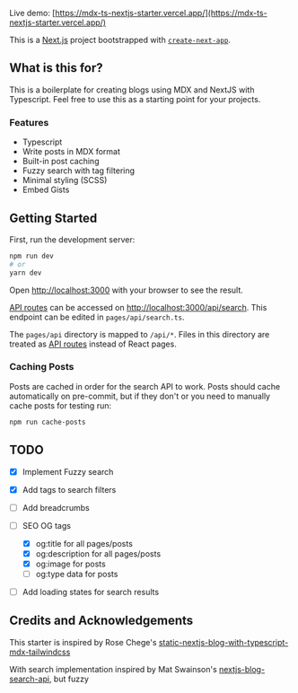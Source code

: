 Live demo: [https://mdx-ts-nextjs-starter.vercel.app/](https://mdx-ts-nextjs-starter.vercel.app/)

This is a [Next.js](https://nextjs.org/) project bootstrapped with [`create-next-app`](https://github.com/vercel/next.js/tree/canary/packages/create-next-app).

## What is this for?

This is a boilerplate for creating blogs using MDX and NextJS with Typescript. Feel free to use this as a starting point for your projects.

### Features

- Typescript
- Write posts in MDX format
- Built-in post caching
- Fuzzy search with tag filtering
- Minimal styling (SCSS)
- Embed Gists

## Getting Started

First, run the development server:

```bash
npm run dev
# or
yarn dev
```

Open [http://localhost:3000](http://localhost:3000) with your browser to see the result.

[API routes](https://nextjs.org/docs/api-routes/introduction) can be accessed on [http://localhost:3000/api/search](http://localhost:3000/api/search). This endpoint can be edited in `pages/api/search.ts`.

The `pages/api` directory is mapped to `/api/*`. Files in this directory are treated as [API routes](https://nextjs.org/docs/api-routes/introduction) instead of React pages.

### Caching Posts

Posts are cached in order for the search API to work. Posts should cache automatically on pre-commit, but if they don't or you need to manually cache posts for testing run:

```bash
npm run cache-posts
```

## TODO

- [x] Implement Fuzzy search
- [x] Add tags to search filters  
- [ ] Add breadcrumbs
- [ ] SEO OG tags
  - [x] og:title for all pages/posts
  - [x] og:description for all pages/posts
  - [x] og:image for posts
  - [ ] og:type data for posts
- [ ] Add loading states for search results


## Credits and Acknowledgements
This starter is inspired by Rose Chege's [static-nextjs-blog-with-typescript-mdx-tailwindcss](https://github.com/Rose-stack/static-nextjs-blog-with-typescript-mdx-tailwindcss)

With search implementation inspired by Mat Swainson's [nextjs-blog-search-api](https://github.com/matswainson/nextjs-blog-search-api/tree/master), but fuzzy
